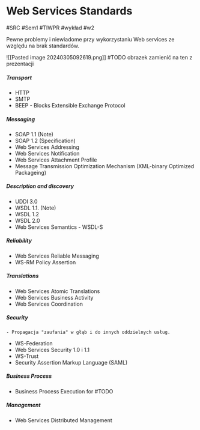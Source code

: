 # Web Services Standards
#SRC #Sem1 #TIWPR #wykład #w2

Pewne problemy i niewiadome przy wykorzystaniu Web services ze względu na brak standardów.

![[Pasted image 20240305092619.png]]
#TODO obrazek zamienić na ten z prezentacji
##### Transport
- HTTP
- SMTP
- BEEP - Blocks Extensible Exchange Protocol

##### Messaging
- SOAP 1.1 (Note)
- SOAP 1.2 (Specification)
- Web Services Addressing
- Web Services Notification
- Web Services Attachment Profile
- Message Transmission Optimization Mechanism (XML-binary Optimized Packageing)

##### Description and discovery
- UDDI 3.0
- WSDL 1.1. (Note)
- WSDL 1.2
- WSDL 2.0
- Web Services Semantics - WSDL-S

##### Reliability
- Web Services Reliable Messaging
- WS-RM Policy Assertion

##### Translations
- Web Services Atomic Translations
- Web Services Business Activity
- Web Services Coordination

##### Security
	- Propagacja "zaufania" w głąb i do innych oddzielnych usług.
- WS-Federation
- Web Services Security 1.0 i 1.1
- WS-Trust
- Security Assertion Markup Language (SAML)

##### Business Process
- Business Process Execution for #TODO
##### Management
- Web Services Distributed Management